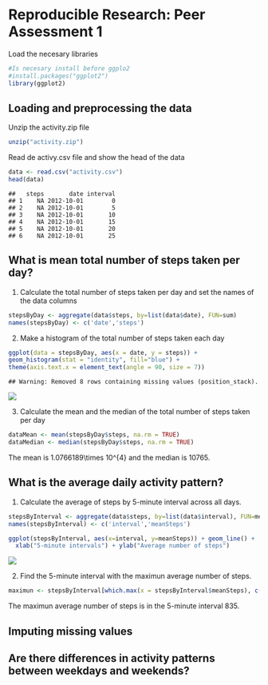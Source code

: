 # Reproducible Research: Peer Assessment 1

Load the necesary libraries

```r
#Is necesary install before ggplo2
#install.packages("ggplot2")
library(ggplot2)
```

## Loading and preprocessing the data

Unzip the activity.zip file

```r
unzip("activity.zip")
```
Read de activy.csv file and show the head of the data

```r
data <- read.csv("activity.csv")
head(data)
```

```
##   steps       date interval
## 1    NA 2012-10-01        0
## 2    NA 2012-10-01        5
## 3    NA 2012-10-01       10
## 4    NA 2012-10-01       15
## 5    NA 2012-10-01       20
## 6    NA 2012-10-01       25
```
## What is mean total number of steps taken per day?

1. Calculate the total number of steps taken per day and set the names of the data columns

```r
stepsByDay <- aggregate(data$steps, by=list(data$date), FUN=sum)
names(stepsByDay) <- c('date','steps')
```
2. Make a histogram of the total number of steps taken each day

```r
ggplot(data = stepsByDay, aes(x = date, y = steps)) +
geom_histogram(stat = "identity", fill="blue") +
theme(axis.text.x = element_text(angle = 90, size = 7))
```

```
## Warning: Removed 8 rows containing missing values (position_stack).
```

![](PA1_files/figure-html/unnamed-chunk-5-1.png) 

3. Calculate the mean and the median of the total number of steps taken per day

```r
dataMean <- mean(stepsByDay$steps, na.rm = TRUE)
dataMedian <- median(stepsByDay$steps, na.rm = TRUE)
```
The mean is 1.0766189\times 10^{4} and the median is 10765.

## What is the average daily activity pattern?

1. Calculate the average of steps by 5-minute interval across all days.

```r
stepsByInterval <- aggregate(data$steps, by=list(data$interval), FUN=mean, na.rm = TRUE)
names(stepsByInterval) <- c('interval','meanSteps')

ggplot(stepsByInterval, aes(x=interval, y=meanSteps)) + geom_line() +
  xlab("5-minute intervals") + ylab("Average number of steps")
```

![](PA1_files/figure-html/unnamed-chunk-7-1.png) 

2. Find the 5-minute interval with the maximun average number of steps.

```r
maximun <- stepsByInterval[which.max(x = stepsByInterval$meanSteps), c('interval')]
```
The maximun average number of steps is in the 5-minute interval 835.

## Imputing missing values



## Are there differences in activity patterns between weekdays and weekends?
